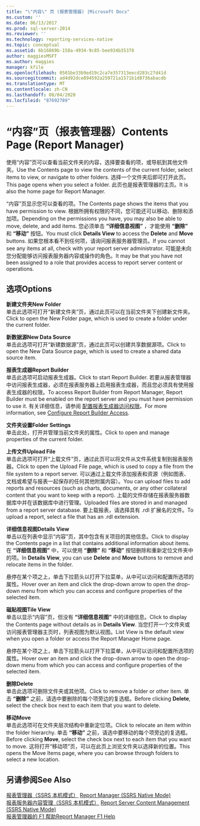 ```yaml
---
title: "\"内容\" 页 (报表管理器) |Microsoft Docs"
ms.custom: ''
ms.date: 06/13/2017
ms.prod: sql-server-2014
ms.reviewer: ''
ms.technology: reporting-services-native
ms.topic: conceptual
ms.assetid: 6b16869b-158a-4934-9c85-bee934b35378
author: maggiesMSFT
ms.author: maggies
manager: kfile
ms.openlocfilehash: 0501be33b9ed19c2ca7e357313eecd283c27d41d
ms.sourcegitcommit: ad4d92dce894592a259721a1571b1d8736abacdb
ms.translationtype: MT
ms.contentlocale: zh-CN
ms.lasthandoff: 08/04/2020
ms.locfileid: "87692789"
---
```

# <a name="contents-page-report-manager"></a><span data-ttu-id="7343b-102">“内容”页（报表管理器）</span><span class="sxs-lookup"><span data-stu-id="7343b-102">Contents Page (Report Manager)</span></span>
  <span data-ttu-id="7343b-103">使用“内容”页可以查看当前文件夹的内容，选择要查看的项，或导航到其他文件夹。</span><span class="sxs-lookup"><span data-stu-id="7343b-103">Use the Contents page to view the contents of the current folder, select items to view, or navigate to other folders.</span></span> <span data-ttu-id="7343b-104">选择一个文件夹后即可打开此页。</span><span class="sxs-lookup"><span data-stu-id="7343b-104">This page opens when you select a folder.</span></span> <span data-ttu-id="7343b-105">此页也是报表管理器的主页。</span><span class="sxs-lookup"><span data-stu-id="7343b-105">It is also the home page for Report Manager.</span></span>  
  
 <span data-ttu-id="7343b-106">“内容”页显示您可以查看的项。</span><span class="sxs-lookup"><span data-stu-id="7343b-106">The Contents page shows the items that you have permission to view.</span></span> <span data-ttu-id="7343b-107">根据所拥有权限的不同，您可能还可以移动、删除和添加项。</span><span class="sxs-lookup"><span data-stu-id="7343b-107">Depending on the permissions you have, you may also be able to move, delete, and add items.</span></span> <span data-ttu-id="7343b-108">您必须单击 **“详细信息视图”** ，才能使用 **“删除”** 和 **“移动”** 按钮。</span><span class="sxs-lookup"><span data-stu-id="7343b-108">You must click **Details View** to access the **Delete** and **Move** buttons.</span></span> <span data-ttu-id="7343b-109">如果您根本看不到任何项，请询问报表服务器管理员。</span><span class="sxs-lookup"><span data-stu-id="7343b-109">If you cannot see any items at all, check with your report server administrator.</span></span> <span data-ttu-id="7343b-110">可能是未向您分配能够访问报表服务器内容或操作的角色。</span><span class="sxs-lookup"><span data-stu-id="7343b-110">It may be that you have not been assigned to a role that provides access to report server content or operations.</span></span>  
  
## <a name="options"></a><span data-ttu-id="7343b-111">选项</span><span class="sxs-lookup"><span data-stu-id="7343b-111">Options</span></span>  
 <span data-ttu-id="7343b-112">**新建文件夹**</span><span class="sxs-lookup"><span data-stu-id="7343b-112">**New Folder**</span></span>  
 <span data-ttu-id="7343b-113">单击此选项可打开“新建文件夹”页，通过此页可以在当前文件夹下创建新文件夹。</span><span class="sxs-lookup"><span data-stu-id="7343b-113">Click to open the New Folder page, which is used to create a folder under the current folder.</span></span>  
  
 <span data-ttu-id="7343b-114">**新数据源**</span><span class="sxs-lookup"><span data-stu-id="7343b-114">**New Data Source**</span></span>  
 <span data-ttu-id="7343b-115">单击此选项可打开“新建数据源”页，通过此页可以创建共享数据源项。</span><span class="sxs-lookup"><span data-stu-id="7343b-115">Click to open the New Data Source page, which is used to create a shared data source item.</span></span>  
  
 <span data-ttu-id="7343b-116">**报表生成器**</span><span class="sxs-lookup"><span data-stu-id="7343b-116">**Report Builder**</span></span>  
 <span data-ttu-id="7343b-117">单击此选项可启动报表生成器。</span><span class="sxs-lookup"><span data-stu-id="7343b-117">Click to start Report Builder.</span></span> <span data-ttu-id="7343b-118">若要从报表管理器中访问报表生成器，必须在报表服务器上启用报表生成器，而且您必须具有使用报表生成器的权限。</span><span class="sxs-lookup"><span data-stu-id="7343b-118">To access Report Builder from Report Manager, Report Builder must be enabled on the report server and you must have permission to use it.</span></span> <span data-ttu-id="7343b-119">有关详细信息，请参阅 [配置报表生成器访问权限](report-server/configure-report-builder-access.md)。</span><span class="sxs-lookup"><span data-stu-id="7343b-119">For more information, see [Configure Report Builder Access](report-server/configure-report-builder-access.md).</span></span>  
  
 <span data-ttu-id="7343b-120">**文件夹设置**</span><span class="sxs-lookup"><span data-stu-id="7343b-120">**Folder Settings**</span></span>  
 <span data-ttu-id="7343b-121">单击此处，打开并管理当前文件夹的属性。</span><span class="sxs-lookup"><span data-stu-id="7343b-121">Click to open and manage properties of the current folder.</span></span>  
  
 <span data-ttu-id="7343b-122">**上传文件**</span><span class="sxs-lookup"><span data-stu-id="7343b-122">**Upload File**</span></span>  
 <span data-ttu-id="7343b-123">单击此选项可打开“上载文件”页，通过此页可以将文件从文件系统复制到报表服务器。</span><span class="sxs-lookup"><span data-stu-id="7343b-123">Click to open the Upload File page, which is used to copy a file from the file system to a report server.</span></span> <span data-ttu-id="7343b-124">可以通过上载文件添加报表和资源（例如图表、文档或希望与报表一起保存的任何其他附属内容）。</span><span class="sxs-lookup"><span data-stu-id="7343b-124">You can upload files to add reports and resources (such as charts, documents, or any other collateral content that you want to keep with a report).</span></span> <span data-ttu-id="7343b-125">上载的文件存储在报表服务器数据库中并在该数据库中进行管理。</span><span class="sxs-lookup"><span data-stu-id="7343b-125">Uploaded files are stored in and managed from a report server database.</span></span> <span data-ttu-id="7343b-126">要上载报表，请选择具有 .rdl 扩展名的文件。</span><span class="sxs-lookup"><span data-stu-id="7343b-126">To upload a report, select a file that has an .rdl extension.</span></span>  
  
 <span data-ttu-id="7343b-127">**详细信息视图**</span><span class="sxs-lookup"><span data-stu-id="7343b-127">**Details View**</span></span>  
 <span data-ttu-id="7343b-128">单击以在列表中显示“内容”页，其中包含有关项目的其他信息。</span><span class="sxs-lookup"><span data-stu-id="7343b-128">Click to display the Contents page in a list that contains additional information about items.</span></span> <span data-ttu-id="7343b-129">在 **“详细信息视图”** 中，可以使用 **“删除”** 和 **“移动”** 按钮删除和重新定位文件夹中的项。</span><span class="sxs-lookup"><span data-stu-id="7343b-129">In **Details View**, you can use **Delete** and **Move** buttons to remove and relocate items in the folder.</span></span>  
  
 <span data-ttu-id="7343b-130">悬停在某个项之上，单击下拉箭头以打开下拉菜单，从中可以访问和配置所选项的属性。</span><span class="sxs-lookup"><span data-stu-id="7343b-130">Hover over an item and click the drop-down arrow to open the drop-down menu from which you can access and configure properties of the selected item.</span></span>  
  
 <span data-ttu-id="7343b-131">**磁贴视图**</span><span class="sxs-lookup"><span data-stu-id="7343b-131">**Tile View**</span></span>  
 <span data-ttu-id="7343b-132">单击以显示“内容”页，但没有 **“详细信息视图”** 中的详细信息。</span><span class="sxs-lookup"><span data-stu-id="7343b-132">Click to display the Contents page without details as in **Details View**.</span></span> <span data-ttu-id="7343b-133">当您打开一个文件夹或访问报表管理器主页时，列表视图为默认视图。</span><span class="sxs-lookup"><span data-stu-id="7343b-133">List View is the default view when you open a folder or access the Report Manager Home page.</span></span>  
  
 <span data-ttu-id="7343b-134">悬停在某个项之上，单击下拉箭头以打开下拉菜单，从中可以访问和配置所选项的属性。</span><span class="sxs-lookup"><span data-stu-id="7343b-134">Hover over an item and click the drop-down arrow to open the drop-down menu from which you can access and configure properties of the selected item.</span></span>  
  
 <span data-ttu-id="7343b-135">**删除**</span><span class="sxs-lookup"><span data-stu-id="7343b-135">**Delete**</span></span>  
 <span data-ttu-id="7343b-136">单击此选项可删除文件夹或其他项。</span><span class="sxs-lookup"><span data-stu-id="7343b-136">Click to remove a folder or other item.</span></span> <span data-ttu-id="7343b-137">单击 **“删除”** 之前，请选中要删除的每个项旁边的复选框。</span><span class="sxs-lookup"><span data-stu-id="7343b-137">Before clicking **Delete**, select the check box next to each item that you want to delete.</span></span>  
  
 <span data-ttu-id="7343b-138">**移动**</span><span class="sxs-lookup"><span data-stu-id="7343b-138">**Move**</span></span>  
 <span data-ttu-id="7343b-139">单击此选项可在文件夹层次结构中重新定位项。</span><span class="sxs-lookup"><span data-stu-id="7343b-139">Click to relocate an item within the folder hierarchy.</span></span> <span data-ttu-id="7343b-140">单击 **“移动”** 之前，请选中要移动的每个项旁边的复选框。</span><span class="sxs-lookup"><span data-stu-id="7343b-140">Before clicking **Move**, select the check box next to each item that you want to move.</span></span> <span data-ttu-id="7343b-141">这将打开“移动项”页，可以在此页上浏览文件夹以选择新的位置。</span><span class="sxs-lookup"><span data-stu-id="7343b-141">This opens the Move Items page, where you can browse through folders to select a new location.</span></span>  
  
## <a name="see-also"></a><span data-ttu-id="7343b-142">另请参阅</span><span class="sxs-lookup"><span data-stu-id="7343b-142">See Also</span></span>  
 <span data-ttu-id="7343b-143">[报表管理器（SSRS 本机模式）](../../2014/reporting-services/report-manager-ssrs-native-mode.md) </span><span class="sxs-lookup"><span data-stu-id="7343b-143">[Report Manager  &#40;SSRS Native Mode&#41;](../../2014/reporting-services/report-manager-ssrs-native-mode.md) </span></span>  
 <span data-ttu-id="7343b-144">[报表服务器内容管理（SSRS 本机模式）](report-server/report-server-content-management-ssrs-native-mode.md) </span><span class="sxs-lookup"><span data-stu-id="7343b-144">[Report Server Content Management &#40;SSRS Native Mode&#41;](report-server/report-server-content-management-ssrs-native-mode.md) </span></span>  
 [<span data-ttu-id="7343b-145">报表管理器的 F1 帮助</span><span class="sxs-lookup"><span data-stu-id="7343b-145">Report Manager F1 Help</span></span>](../../2014/reporting-services/report-manager-f1-help.md)  
  
  
